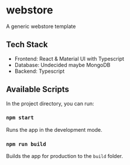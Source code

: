 # webstore

A generic webstore template

## Tech Stack

- Frontend: React & Material UI with Typescript
- Database: Undecided maybe MongoDB
- Backend: Typescript

## Available Scripts

In the project directory, you can run:

### `npm start`

Runs the app in the development mode.

### `npm run build`

Builds the app for production to the `build` folder.